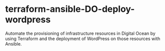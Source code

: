 # terraform-ansible-DO-deploy-wordpress
 Automate the provisioning of infrastructure resources in Digital Ocean by using Terraform and the deployment of WordPress on those resources with Ansible.